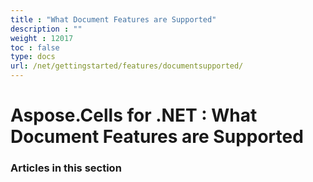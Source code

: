 ```yaml
---
title : "What Document Features are Supported" 
description : "" 
weight : 12017 
toc : false
type: docs
url: /net/gettingstarted/features/documentsupported/
---
```


# Aspose.Cells for .NET : What Document Features are Supported


### Articles in this section

           

